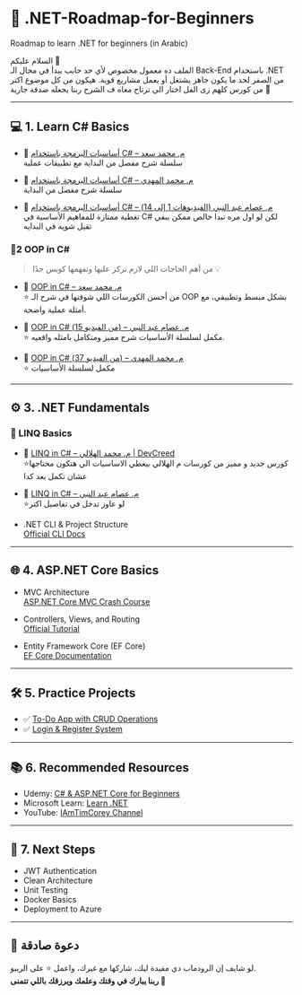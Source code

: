 # 🚀 .NET-Roadmap-for-Beginners
Roadmap to learn .NET for  beginners (in Arabic)


السلام عليكم 👋  
الملف ده معمول مخصوص لأي حد حابب يبدأ في مجال الـ Back-End باستخدام .NET من الصفر لحد ما يكون جاهز يشتغل أو يعمل مشاريع قوية. 
هيكون من كل موضوع اكتر من كورس كلهم زى الفل اختار الي ترتاح معاه ف الشرح
ربنا يجعله صدقة جارية 🌱

---



## 💻 1. Learn C# Basics


- 🎥 [أساسيات البرمجة باستخدام C# – م. محمد سعد](https://www.youtube.com/watch?v=QEAhRXhA5B4&list=PLZyQU-WOzZF0JBCnPToWA3SfwlDyL4yKn)  
  سلسلة شرح مفصل من البداية مع تطبيقات عملية 
 - 🎥 [أساسيات البرمجة باستخدام C# – م. محمد المهدي](https://www.youtube.com/watch?v=DZHohhJDjHk&list=PLsV97AQt78NT0H8J71qe7edwRpAirfqOI)  
  سلسلة شرح مفصل من البداية

- 🎥 [أساسيات البرمجة باستخدام C# – م. عصام عبد النبي (الفيديوهات 1 إلى 14)](https://www.youtube.com/watch?v=P1j1PI0YL-M&list=PL4n1Qos4Tb6SWPbJNpiznp-Ok4A8J_23l)  
  تغطية ممتازة للمفاهيم الأساسية في C# لكن لو اول مره تبدا خالص ممكن يبقي تقيل شويه في البدايه


### 📌2 OOP in C#

> من أهم الحاجات اللي لازم تركز عليها وتفهمها كويس جدًا 💡  


- 🎥 [OOP in C# – م. محمد سعد](https://www.youtube.com/watch?v=B2ZjMUSvqbc&list=PLZyQU-WOzZF2g5PCSHfhHvoX7BnCUn3Md&index=1)  
  ⭐ من أحسن الكورسات اللي شوفتها في شرح الـ OOP بشكل مبسط وتطبيقي، مع أمثلة عملية واضحة.

- 🎥 [OOP in C# (من الفيديو 15) – م. عصام عبد النبي](https://www.youtube.com/watch?v=P1j1PI0YL-M&list=PL4n1Qos4Tb6SWPbJNpiznp-Ok4A8J_23l&index=15)  
  ⭐  مكمل لسلسلة الأساسيات شرح مميز ومتكامل بامثله واقعيه.

- 🎥 [OOP in C# (من الفيديو 37) – م. محمد المهدي](https://www.youtube.com/watch?v=DZHohhJDjHk&list=PLsV97AQt78NT0H8J71qe7edwRpAirfqOI)  
  ⭐  مكمل لسلسلة الأساسيات

---

## ⚙️ 3. .NET Fundamentals

### 📌 LINQ Basics

- 🎥 [LINQ in C# – م. محمد الهلالي | DevCreed](https://www.youtube.com/watch?v=gnF7TcvugfA&list=PL62tSREI9C-c8OrLP_atJC_2PXqHKnUme)  
  ⭐كورس جديد و مميز من كورسات م الهلالي بيغطي الاساسيات الي هتكون محتاجها عشان تكمل بعد كدا
- 🎥 [LINQ in C# – م. عصام عبد النبي](https://www.youtube.com/watch?v=XLIqOBr7Cm0&list=PL4n1Qos4Tb6Sj1Y4xJuJoWCuqleeG2yt6)  
  ⭐لو عاوز تدخل في تفاصيل اكتر 



- .NET CLI & Project Structure  
  [Official CLI Docs](https://learn.microsoft.com/en-us/dotnet/core/tools/)

---

## 🌐 4. ASP.NET Core Basics

- MVC Architecture  
  [ASP.NET Core MVC Crash Course](https://www.youtube.com/watch?v=Z3rQjGgYzP8)

- Controllers, Views, and Routing  
  [Official Tutorial](https://learn.microsoft.com/en-us/aspnet/core/mvc/overview)

- Entity Framework Core (EF Core)  
  [EF Core Documentation](https://learn.microsoft.com/en-us/ef/core/)

---

## 🛠️ 5. Practice Projects

- ✅ [To-Do App with CRUD Operations](projects/simple-crud.md)
- ✅ [Login & Register System](projects/auth-system.md)

---

## 📚 6. Recommended Resources

- Udemy: [C# & ASP.NET Core for Beginners](https://www.udemy.com/course/complete-guide-to-aspnet-core-web-api/)
- Microsoft Learn: [Learn .NET](https://learn.microsoft.com/en-us/training/dotnet/)
- YouTube: [IAmTimCorey Channel](https://www.youtube.com/c/IAmTimCorey)

---

## 🎯 7. Next Steps

- JWT Authentication
- Clean Architecture
- Unit Testing
- Docker Basics
- Deployment to Azure

---

## 🤲 دعوة صادقة

لو شايف إن الرودماب دي مفيدة ليك، شاركها مع غيرك، واعمل ⭐ على الريبو.  
**ربنا يبارك في وقتك وعلمك ويرزقك باللي تتمنى 🌟**

